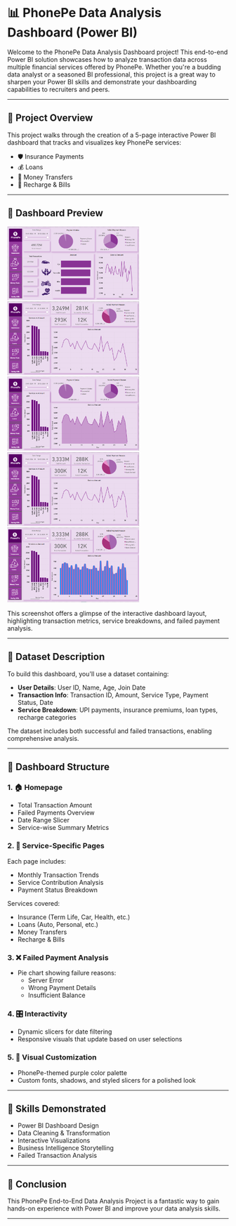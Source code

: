 
# 📊 PhonePe Data Analysis Dashboard (Power BI)

Welcome to the PhonePe Data Analysis Dashboard project! This end-to-end Power BI solution showcases how to analyze transaction data across multiple financial services offered by PhonePe. Whether you're a budding data analyst or a seasoned BI professional, this project is a great way to sharpen your Power BI skills and demonstrate your dashboarding capabilities to recruiters and peers.

---

## 🚀 Project Overview

This project walks through the creation of a 5-page interactive Power BI dashboard that tracks and visualizes key PhonePe services:

- 🛡️ Insurance Payments  
- 💰 Loans  
- 🔁 Money Transfers  
- 📱 Recharge & Bills  

---

## 📸 Dashboard Preview
[<img src="https://raw.githubusercontent.com/KrishnaBabu-Khethavath/Phonepe-DashBoard-PowerBI/main/Screenshot%202025-10-14%20214629.png" width="300"/>](https://raw.githubusercontent.com/KrishnaBabu-Khethavath/Phonepe-DashBoard-PowerBI/main/Screenshot%202025-10-14%20214629.png)
[<img src="https://raw.githubusercontent.com/KrishnaBabu-Khethavath/Phonepe-DashBoard-PowerBI/main/Screenshot%202025-10-14%20214557.png" width="300"/>](https://raw.githubusercontent.com/KrishnaBabu-Khethavath/Phonepe-DashBoard-PowerBI/main/Screenshot%202025-10-14%20214557.png)
[<img src="https://raw.githubusercontent.com/KrishnaBabu-Khethavath/Phonepe-DashBoard-PowerBI/main/Screenshot%202025-10-14%20214655.png" width="300"/>](https://raw.githubusercontent.com/KrishnaBabu-Khethavath/Phonepe-DashBoard-PowerBI/main/Screenshot%202025-10-14%20214655.png)
[<img src="https://raw.githubusercontent.com/KrishnaBabu-Khethavath/Phonepe-DashBoard-PowerBI/main/Screenshot%202025-10-14%20214714.png" width="300"/>](https://raw.githubusercontent.com/KrishnaBabu-Khethavath/Phonepe-DashBoard-PowerBI/main/Screenshot%202025-10-14%20214714.png)
[<img src="https://raw.githubusercontent.com/KrishnaBabu-Khethavath/Phonepe-DashBoard-PowerBI/main/Screenshot%202025-10-14%20214735.png" width="300"/>](https://raw.githubusercontent.com/KrishnaBabu-Khethavath/Phonepe-DashBoard-PowerBI/main/Screenshot%202025-10-14%20214735.png)


This screenshot offers a glimpse of the interactive dashboard layout, highlighting transaction metrics, service breakdowns, and failed payment analysis.

---

## 📂 Dataset Description

To build this dashboard, you'll use a dataset containing:

- **User Details**: User ID, Name, Age, Join Date  
- **Transaction Info**: Transaction ID, Amount, Service Type, Payment Status, Date  
- **Service Breakdown**: UPI payments, insurance premiums, loan types, recharge categories  

The dataset includes both successful and failed transactions, enabling comprehensive analysis.

---

## 🧠 Dashboard Structure

### 1. 🏠 Homepage
- Total Transaction Amount  
- Failed Payments Overview  
- Date Range Slicer  
- Service-wise Summary Metrics  

### 2. 📄 Service-Specific Pages
Each page includes:
- Monthly Transaction Trends  
- Service Contribution Analysis  
- Payment Status Breakdown  

Services covered:
- Insurance (Term Life, Car, Health, etc.)  
- Loans (Auto, Personal, etc.)  
- Money Transfers  
- Recharge & Bills  

### 3. ❌ Failed Payment Analysis
- Pie chart showing failure reasons:  
  - Server Error  
  - Wrong Payment Details  
  - Insufficient Balance  

### 4. 🎛️ Interactivity
- Dynamic slicers for date filtering  
- Responsive visuals that update based on user selections  

### 5. 🎨 Visual Customization
- PhonePe-themed purple color palette  
- Custom fonts, shadows, and styled slicers for a polished look  

---



## 🧠 Skills Demonstrated

- Power BI Dashboard Design  
- Data Cleaning & Transformation  
- Interactive Visualizations  
- Business Intelligence Storytelling  
- Failed Transaction Analysis  

---

## 📌 Conclusion

This PhonePe End-to-End Data Analysis Project is a fantastic way to gain hands-on experience with Power BI and improve your data analysis skills.

---

